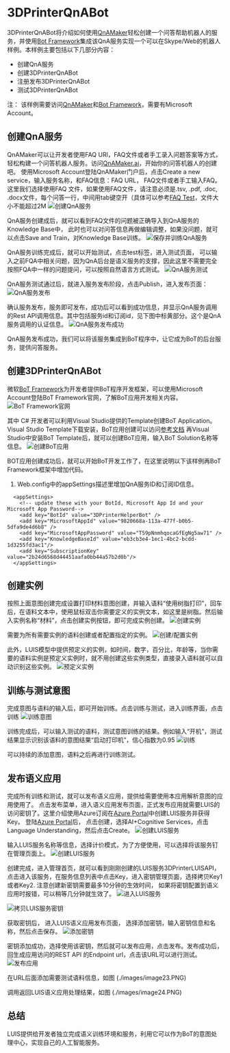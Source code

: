 # 3DPrinterQnABot
3DPrinterQnABot将介绍如何使用[QnAMaker](htpp://qnamaker.ai)轻松创建一个问答帮助机器人的服务，并使用[Bot Framework](http://dev.botframework.com)集成该QnA服务实现一个可以在Skype/Web的机器人样例。本样例主要包括以下几部分内容：
- 创建QnA服务
- 创建3DPrinterQnABot
- 注册发布3DPrinterQnABot
- 测试3DPrinterQnABot

注： 该样例需要访问[QnAMaker](http://qnamaker.ai)和[Bot Framework](http://dev.botframework.com)，需要有Microsoft Account。

## 创建QnA服务 ##
QnAMaker可以让开发者使用FAQ URl，FAQ文件或者手工录入问题答案等方式，轻松构建一个问答机器人服务。访问[QnAMaker.ai](http://qnamaker.ai)，开始你的问答机器人的创建吧。
使用Microsoft Account登陆QnAMaker门户后，点击Create a new service，输入服务名称，和FAQ信息：FAQ URL， FAQ文件或者手工输入FAQ。这里我们选择使用FAQ 文件，如果使用FAQ文件，请注意必须是.tsv, .pdf, .doc, .docx文件，每个问答一行，中间用tab键空开（具体可以参考[FAQ Test](./FAQTest.tsv)，文件大小不能超过2M
![创建QnA服务](./images/image25.PNG)

QnA服务创建成后，就可以看到FAQ文件的问题被正确导入到QnA服务的Knowledge Base中， 此时也可以对问答信息再做编辑调整，如果没问题，就可以点击Save and Train，对Knowledge Base训练。
![保存并训练QnA服务](./images/image26.PNG)

QnA服务训练完成后，就可以开始测试，点击test标签，进入测试页面， 可以输入之前FQA中相关问题，因为QnA后台是语义服务的支撑，因此这里不需要完全按照FQA中一样的问题提问，可以按照自然语言方式测试。
![QnA服务测试](./images/image27.PNG)

QnA服务测试通过后，就进入服务发布阶段，点击Publish，进入发布页面：
![QnA服务发布](./images/image28.PNG)

确认服务发布，服务即可发布，成功后可以看到成功信息，并显示QnA服务调用的Rest API调用信息。其中包括服务id和订阅id，见下图中标黄部分。这个是QnA服务调用的认证信息。
![QnA服务发布成功](./images/image29.PNG)

QnA服务发布成功，我们可以将该服务集成到BoT程序中，让它成为BoT的后台服务，提供问答服务。

## 创建3DPrinterQnABot ##
微软[BoT Framework](http://dev.botframework.com)为开发者提供BoT程序开发框架，可以使用Microsoft Account登陆BoT Framework官网，了解BoT应用开发相关内容。
![BoT Framework官网](./images/image30.PNG)

其中 C# 开发者可以利用Visual Studio提供的Template创建BoT Application。Visual Studio Template下载安装，BoT应用创建可以访问[参考文档](https://docs.microsoft.com/en-us/bot-framework/dotnet/bot-builder-dotnet-quickstart)
再Visual Studio中安装BoT Template后，就可以创建BoT应用，输入BoT Solution名称等信息。
![创建BoT应用](./images/image32.PNG)

BOT应用创建成功后，就可以开始BoT开发工作了，在这里说明以下该样例再BoT Framework框架中增加代码。
1. Web.config中的appSettings描述里增加QnA服务ID和订阅ID信息。
```
  <appSettings>
    <!-- update these with your BotId, Microsoft App Id and your Microsoft App Password-->
    <add key="BotId" value="3DPrinterHelperBot" />
    <add key="MicrosoftAppId" value="9820668a-113a-477f-b0b5-5dfa9de4d6b8" />
    <add key="MicrosoftAppPassword" value="T59pNnmhqocaGfEgNg5aw71" />
    <add key="KnowledgeBaseId" value="eb3cb3e4-1ec1-4bc2-bcdd-1d3255fd3ac1"/>
    <add key="SubscriptionKey" value="2b24d6568d44451aafa0bb44a57b2d0b"/>
  </appSettings>
```


## 创建实例 ##
按照上面意图创建完成设置打印材料意图创建，并输入语料“使用树脂打印”，回车后，在语料文本中，使用鼠标双击你需要定义的实例文本，如这里是树脂。然后输入实例名称“材料”，点击创建实例按钮，即可完成实例创建。
![创建实例](./images/image09.PNG)

需要为所有需要实例的语料创建或者配置指定的实例。
![创建/配置实例](./images/image10.PNG)

此外，LUIS模型中提供预定义的实例，如时间，数字，百分比，年龄等，当你需要的语料实例是预定义实例时，就不用创建这些实例类型，直接录入语料就可以自动识别这些实例。
![预定义实例](./images/image12.PNG)

## 训练与测试意图 ##
完成意图与语料的输入后，即可开始训练。点击训练与测试，进入训练界面，点击训练
![训练意图](./images/image13.PNG)

训练完成后，可以输入测试的语料，测试意图训练的结果。例如输入“开机”，测试结果显示识别该语料的意图结果“启动打印机”，信心指数为0.95
![训练](./images/image14.PNG)

可以持续的添加意图，语料之后再进行训练测试。
## 发布语义应用 ##
完成所有训练和测试，就可以发布语义应用，提供给需要使用本应用解析意图的应用使用了。 点击发布菜单，进入语义应用发布页面，正式发布应用就需要LUIS的访问密钥了。这里介绍使用Azure订阅在[Azure Portal](http://portal.azure.com)中创建LUIS服务并获得Key。
登陆[Azure Portal](http://portal.azure.com)后， 点击创建，选择AI+Cognitive Services，点击Language Understanding，然后点击Create。
![创建LUIS服务](./images/image16.PNG)

输入LUIS服务名称等信息，选择计价模式，为了方便使用，可以选择将该服务钉在管理页面上。
![创建LUIS服务](./images/image17.PNG)

创建完成，进入管理首页，就可以看到刚刚创建的LUIS服务3DPrinterLUISAPI，点击进入该服务，在服务信息列表中点击Key，进入密钥管理页面，选择拷贝Key1或者Key2. 注意创建新密钥需要最多10分钟的生效时间， 如果将密钥配置到语义应用时报错，可以稍等几分钟就生效了。 
![进入LUIS服务](./images/image18.PNG)

![拷贝LUIS服务密钥](./images/image19.PNG)

获取密钥后， 进入LUIS语义应用发布页面， 选择添加密钥，输入密钥信息和名称，然后点击保存。
![添加密钥](./images/image20.PNG)

密钥添加成功，选择使用该密钥，然后就可以发布应用，点击发布。发布成功后，回生成应用访问的REST API 的Endpoint url，点击该URL可以进行测试。
![发布应用](./images/image22.PNG)

在URL后面添加需要测试语料信息，如图
(./images/image23.PNG)

调用返回LUIS语义应用处理结果，如图
(./images/image24.PNG)

## 总结 ##
LUIS提供给开发者独立完成语义训练环境和服务，利用它可以作为BoT的意图处理中心，实现自己的人工智能服务。 
